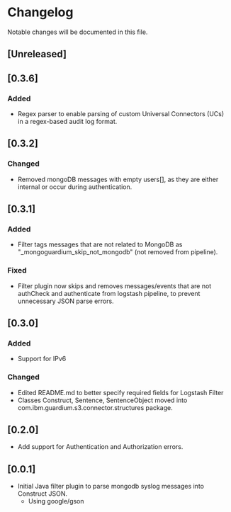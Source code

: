 # Changelog

Notable changes will be documented in this file.

## [Unreleased]

## [0.3.6]
### Added
- Regex parser to enable parsing of custom Universal Connectors (UCs) in a regex-based audit log format.

## [0.3.2]
### Changed
- Removed mongoDB messages with empty users[], as they are either internal or occur during authentication.

## [0.3.1]
### Added 
- Filter tags messages that are not related to MongoDB as "_mongoguardium_skip_not_mongodb" (not removed from pipeline).

### Fixed
- Filter plugin now skips and removes messages/events that are not authCheck and authenticate from logstash pipeline, to prevent unnecessary JSON parse errors.

## [0.3.0]
###  Added
- Support for IPv6

### Changed
- Edited README.md to better specify required fields for Logstash Filter
- Classes Construct, Sentence, SentenceObject moved into com.ibm.guardium.s3.connector.structures package.


## [0.2.0]
- Add support for Authentication and Authorization errors.

## [0.0.1]
- Initial Java filter plugin to parse mongodb syslog messages into Construct JSON. 
  - Using google/gson